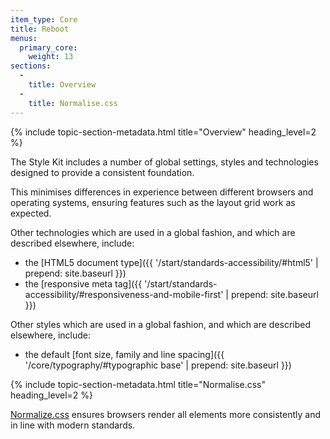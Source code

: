 ```yaml
---
item_type: Core
title: Reboot
menus:
  primary_core:
    weight: 13
sections:
  -
    title: Overview
  -
    title: Normalise.css
---
```


{% include topic-section-metadata.html
  title="Overview"
  heading_level=2
%}

The Style Kit includes a number of global settings, styles and technologies designed to provide a consistent foundation.

This minimises differences in experience between different browsers and operating systems, ensuring features such as
the layout grid work as expected.

Other technologies which are used in a global fashion, and which are described elsewhere, include:

* the [HTML5 document type]({{ '/start/standards-accessibility/#html5' | prepend: site.baseurl }})
* the [responsive meta tag]({{ '/start/standards-accessibility/#responsiveness-and-mobile-first' | prepend: site.baseurl }})

Other styles which are used in a global fashion, and which are described elsewhere, include:

* the default [font size, family and line spacing]({{ '/core/typography/#typographic base' | prepend: site.baseurl }})

{% include topic-section-metadata.html
  title="Normalise.css"
  heading_level=2
%}

[Normalize.css](http://necolas.github.io/normalize.css/) ensures browsers render all elements more consistently and in
line with modern standards.
